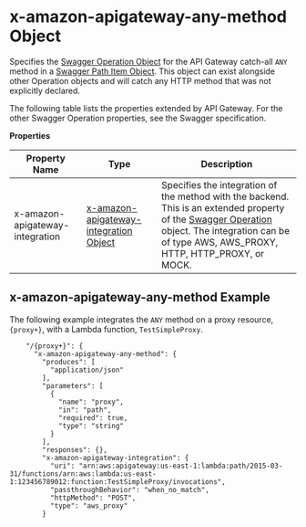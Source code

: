 # x\-amazon\-apigateway\-any\-method Object<a name="api-gateway-swagger-extensions-any-method"></a>

 Specifies the [Swagger Operation Object](https://github.com/OAI/OpenAPI-Specification/blob/master/versions/2.0.md#operationObject) for the API Gateway catch\-all `ANY` method in a [Swagger Path Item Object](https://github.com/OAI/OpenAPI-Specification/blob/master/versions/2.0.md#pathItemObject)\. This object can exist alongside other Operation objects and will catch any HTTP method that was not explicitly declared\. 

 The following table lists the properties extended by API Gateway\. For the other Swagger Operation properties, see the Swagger specification\. 


**Properties**  

| Property Name | Type | Description | 
| --- | --- | --- | 
| x\-amazon\-apigateway\-integration | [x\-amazon\-apigateway\-integration Object](api-gateway-swagger-extensions-integration.md) |  Specifies the integration of the method with the backend\. This is an extended property of the [Swagger Operation](https://github.com/OAI/OpenAPI-Specification/blob/master/versions/2.0.md#operationObject) object\. The integration can be of type AWS, AWS\_PROXY, HTTP, HTTP\_PROXY, or MOCK\.  | 

## x\-amazon\-apigateway\-any\-method Example<a name="api-gateway-swagger-extensions-any-method-example"></a>

The following example integrates the `ANY` method on a proxy resource, `{proxy+}`, with a Lambda function, `TestSimpleProxy`\.

```
    "/{proxy+}": {
      "x-amazon-apigateway-any-method": {
        "produces": [
          "application/json"
        ],
        "parameters": [
          {
            "name": "proxy",
            "in": "path",
            "required": true,
            "type": "string"
          }
        ],
        "responses": {},
        "x-amazon-apigateway-integration": {
          "uri": "arn:aws:apigateway:us-east-1:lambda:path/2015-03-31/functions/arn:aws:lambda:us-east-1:123456789012:function:TestSimpleProxy/invocations",
          "passthroughBehavior": "when_no_match",
          "httpMethod": "POST",
          "type": "aws_proxy"
        }
```